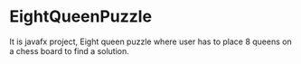 # EightQueenPuzzle
It is javafx project, Eight queen puzzle where user has to place 8 queens on a chess board to find a solution. 
